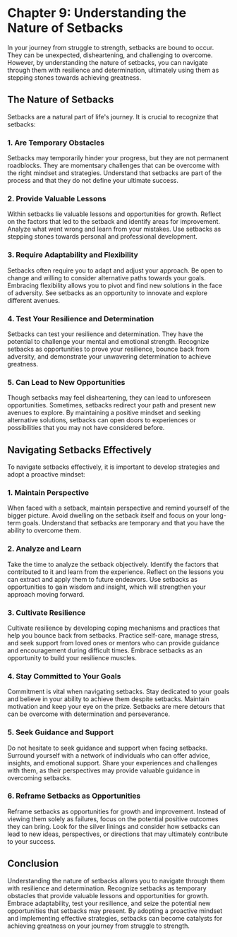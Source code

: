 Chapter 9: Understanding the Nature of Setbacks
===============================================

In your journey from struggle to strength, setbacks are bound to occur. They can be unexpected, disheartening, and challenging to overcome. However, by understanding the nature of setbacks, you can navigate through them with resilience and determination, ultimately using them as stepping stones towards achieving greatness.

The Nature of Setbacks
----------------------

Setbacks are a natural part of life's journey. It is crucial to recognize that setbacks:

### 1. Are Temporary Obstacles

Setbacks may temporarily hinder your progress, but they are not permanent roadblocks. They are momentsary challenges that can be overcome with the right mindset and strategies. Understand that setbacks are part of the process and that they do not define your ultimate success.

### 2. Provide Valuable Lessons

Within setbacks lie valuable lessons and opportunities for growth. Reflect on the factors that led to the setback and identify areas for improvement. Analyze what went wrong and learn from your mistakes. Use setbacks as stepping stones towards personal and professional development.

### 3. Require Adaptability and Flexibility

Setbacks often require you to adapt and adjust your approach. Be open to change and willing to consider alternative paths towards your goals. Embracing flexibility allows you to pivot and find new solutions in the face of adversity. See setbacks as an opportunity to innovate and explore different avenues.

### 4. Test Your Resilience and Determination

Setbacks can test your resilience and determination. They have the potential to challenge your mental and emotional strength. Recognize setbacks as opportunities to prove your resilience, bounce back from adversity, and demonstrate your unwavering determination to achieve greatness.

### 5. Can Lead to New Opportunities

Though setbacks may feel disheartening, they can lead to unforeseen opportunities. Sometimes, setbacks redirect your path and present new avenues to explore. By maintaining a positive mindset and seeking alternative solutions, setbacks can open doors to experiences or possibilities that you may not have considered before.

Navigating Setbacks Effectively
-------------------------------

To navigate setbacks effectively, it is important to develop strategies and adopt a proactive mindset:

### 1. Maintain Perspective

When faced with a setback, maintain perspective and remind yourself of the bigger picture. Avoid dwelling on the setback itself and focus on your long-term goals. Understand that setbacks are temporary and that you have the ability to overcome them.

### 2. Analyze and Learn

Take the time to analyze the setback objectively. Identify the factors that contributed to it and learn from the experience. Reflect on the lessons you can extract and apply them to future endeavors. Use setbacks as opportunities to gain wisdom and insight, which will strengthen your approach moving forward.

### 3. Cultivate Resilience

Cultivate resilience by developing coping mechanisms and practices that help you bounce back from setbacks. Practice self-care, manage stress, and seek support from loved ones or mentors who can provide guidance and encouragement during difficult times. Embrace setbacks as an opportunity to build your resilience muscles.

### 4. Stay Committed to Your Goals

Commitment is vital when navigating setbacks. Stay dedicated to your goals and believe in your ability to achieve them despite setbacks. Maintain motivation and keep your eye on the prize. Setbacks are mere detours that can be overcome with determination and perseverance.

### 5. Seek Guidance and Support

Do not hesitate to seek guidance and support when facing setbacks. Surround yourself with a network of individuals who can offer advice, insights, and emotional support. Share your experiences and challenges with them, as their perspectives may provide valuable guidance in overcoming setbacks.

### 6. Reframe Setbacks as Opportunities

Reframe setbacks as opportunities for growth and improvement. Instead of viewing them solely as failures, focus on the potential positive outcomes they can bring. Look for the silver linings and consider how setbacks can lead to new ideas, perspectives, or directions that may ultimately contribute to your success.

Conclusion
----------

Understanding the nature of setbacks allows you to navigate through them with resilience and determination. Recognize setbacks as temporary obstacles that provide valuable lessons and opportunities for growth. Embrace adaptability, test your resilience, and seize the potential new opportunities that setbacks may present. By adopting a proactive mindset and implementing effective strategies, setbacks can become catalysts for achieving greatness on your journey from struggle to strength.
